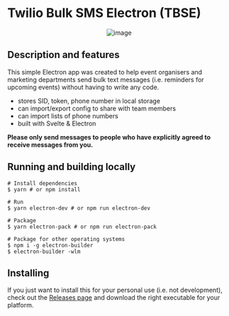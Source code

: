 # Twilio Bulk SMS Electron (TBSE)

<center>

![image](https://user-images.githubusercontent.com/17914968/182099047-62e1be9c-b897-4ab0-8760-8ba60bfbc623.png)

</center>

## Description and features

This simple Electron app was created to help event organisers and marketing departments send bulk text messages (i.e. reminders for upcoming events) without having to write any code.

* stores SID, token, phone number in local storage
* can import/export config to share with team members
* can import lists of phone numbers
* built with Svelte & Electron

**Please only send messages to people who have explicitly agreed to receive messages from you.**

## Running and building locally

```
# Install dependencies
$ yarn # or npm install

# Run
$ yarn electron-dev # or npm run electron-dev

# Package
$ yarn electron-pack # or npm run electron-pack

# Package for other operating systems
$ npm i -g electron-builder
$ electron-builder -wlm
```

## Installing

If you just want to install this for your personal use (i.e. not development), check out the [Releases page](https://github.com/alexbulintis/twilio-bulk-sms-electron/releases) and download the right executable for your platform.
